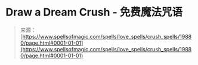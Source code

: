 <!--yml

category: 未分类

date: 2024-06-12 19:02:13

-->

# Draw a Dream Crush - 免费魔法咒语

> 来源：[https://www.spellsofmagic.com/spells/love_spells/crush_spells/19880/page.html#0001-01-01](https://www.spellsofmagic.com/spells/love_spells/crush_spells/19880/page.html#0001-01-01)
